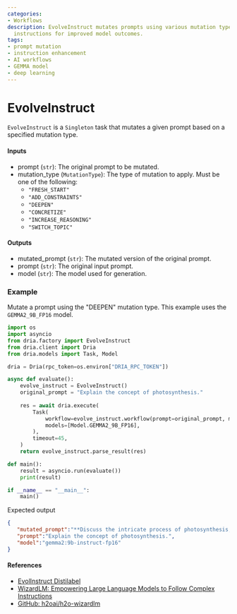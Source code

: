 ```yaml
---
categories:
- Workflows
description: EvolveInstruct mutates prompts using various mutation types, enhancing
  instructions for improved model outcomes.
tags:
- prompt mutation
- instruction enhancement
- AI workflows
- GEMMA model
- deep learning
---
```


# EvolveInstruct

`EvolveInstruct` is a `Singleton` task that mutates a given prompt based on a specified mutation type.

#### Inputs
- prompt (`str`): The original prompt to be mutated.
- mutation_type (`MutationType`): The type of mutation to apply. Must be one of the following:
  - `"FRESH_START"`
  - `"ADD_CONSTRAINTS"`
  - `"DEEPEN"`
  - `"CONCRETIZE"`
  - `"INCREASE_REASONING"`
  - `"SWITCH_TOPIC"`

#### Outputs
- mutated_prompt (`str`): The mutated version of the original prompt.
- prompt (`str`): The original input prompt.
- model (`str`): The model used for generation.

### Example

Mutate a prompt using the "DEEPEN" mutation type. This example uses the `GEMMA2_9B_FP16` model.

```python
import os
import asyncio
from dria.factory import EvolveInstruct
from dria.client import Dria
from dria.models import Task, Model

dria = Dria(rpc_token=os.environ["DRIA_RPC_TOKEN"])

async def evaluate():
    evolve_instruct = EvolveInstruct()
    original_prompt = "Explain the concept of photosynthesis."
    
    res = await dria.execute(
        Task(
            workflow=evolve_instruct.workflow(prompt=original_prompt, mutation_type="DEEPEN").model_dump(),
            models=[Model.GEMMA2_9B_FP16],
        ),
        timeout=45,
    )
    return evolve_instruct.parse_result(res)

def main():
    result = asyncio.run(evaluate())
    print(result)

if __name__ == "__main__":
    main()
```

Expected output

```json
{
   "mutated_prompt":"**Discuss the intricate process of photosynthesis, delving into its two main stages (light-dependent and light-independent reactions).  Explain how sunlight is captured, water is split, and carbon dioxide is fixed to produce glucose, the primary energy source for plants. Describe the role of chlorophyll and other pigments in absorbing light energy, and outline the significance of photosynthesis for life on Earth, including its impact on oxygen production and the global carbon cycle.** \n\n\nThis new prompt:\n\n* **Increases depth:** It asks for a more detailed explanation, including the two stages of photosynthesis and their specific mechanisms.\n* **Increases breadth:**  It expands the scope to include the roles of chlorophyll, pigments, and the broader ecological significance of photosynthesis.",
   "prompt":"Explain the concept of photosynthesis.",
   "model":"gemma2:9b-instruct-fp16"
}
```

#### References
- [EvolInstruct Distilabel](https://distilabel.argilla.io/latest/components-gallery/tasks/evolinstruct/#input-output-columns)
- [WizardLM: Empowering Large Language Models to Follow Complex Instructions](https://arxiv.org/abs/2304.12244)
- [GitHub: h2oai/h2o-wizardlm](https://github.com/h2oai/h2o-wizardlm)